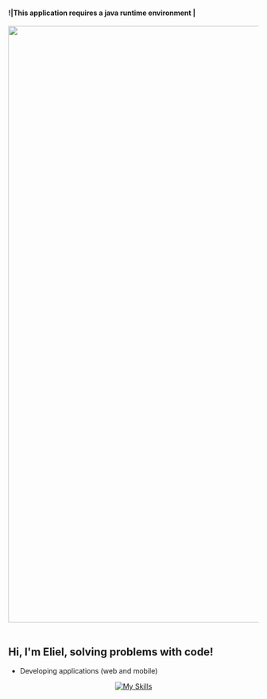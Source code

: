 <h4>!|This application requires a java runtime environment |</h4>

<img src="https://i.pinimg.com/originals/04/fa/d9/04fad9cc37fc5ef697f100ec8b01a50a.jpg" width="1200"/><br><br>

## Hi, I'm Eliel, solving problems with code!

- Developing applications (web and mobile)
 
<div align="center">
  <a href="https://github.com/ElielSantos">

 [![My Skills](https://skills.thijs.gg/icons?i=css,html,javascript,java,kotlin,nodejs,firebase&theme=light)](https://skills.thijs.gg)

  
 
  
  
  

